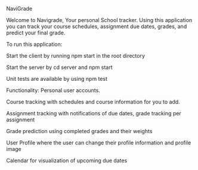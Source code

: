 NaviGrade

Welcome to Navigrade,
Your personal School tracker. Using this application you can track your course schedules, assignment due dates, grades, and predict your final grade.

To run this application:

Start the client by running npm start in the root directory

Start the server by cd server and npm start

Unit tests are available by using npm test

Functionality:
Personal user accounts.

Course tracking with schedules and course information for you to add.

Assignment tracking with notifications of due dates, grade tracking per assignment

Grade prediction using completed grades and their weights 

User Profile where the user can change their profile information and profile image 

Calendar for visualization of upcoming due dates




